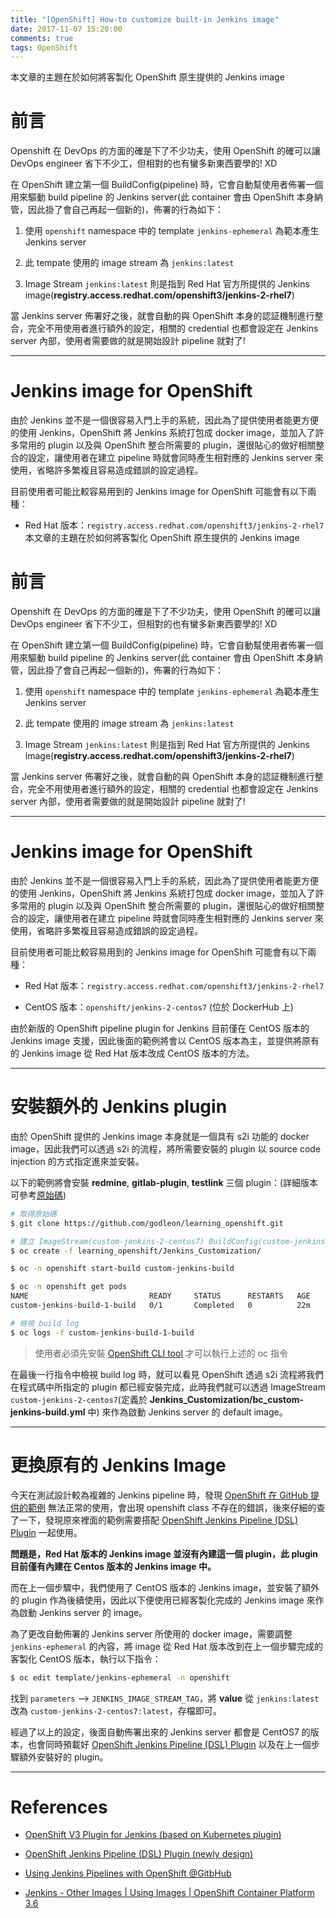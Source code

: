 ```yaml
---
title: "[OpenShift] How-to customize built-in Jenkins image"
date: 2017-11-07 15:20:00
comments: true
tags: OpenShift
---
```


本文章的主題在於如何將客製化 OpenShift 原生提供的 Jenkins image


前言
===

Openshift 在 DevOps 的方面的確是下了不少功夫，使用 OpenShift 的確可以讓 DevOps engineer 省下不少工，但相對的也有蠻多新東西要學的! XD

在 OpenShift 建立第一個 BuildConfig(pipeline) 時，它會自動幫使用者佈署一個用來驅動 build pipeline 的 Jenkins server(此 container 會由 OpenShift 本身納管，因此掛了會自己再起一個新的)，佈署的行為如下：

1. 使用 `openshift` namespace 中的 template `jenkins-ephemeral` 為範本產生 Jenkins server

2. 此 tempate 使用的 image stream 為 `jenkins:latest`

3. Image Stream `jenkins:latest` 則是指到 Red Hat 官方所提供的 Jenkins image(**registry.access.redhat.com/openshift3/jenkins-2-rhel7**)

當 Jenkins server 佈署好之後，就會自動的與 OpenShift 本身的認証機制進行整合，完全不用使用者進行額外的設定，相關的 credential 也都會設定在 Jenkins server 內部，使用者需要做的就是開始設計 pipeline 就對了!


----------------------------

Jenkins image for OpenShift
===========================

由於 Jenkins 並不是一個很容易入門上手的系統，因此為了提供使用者能更方便的使用 Jenkins，OpenShift 將 Jenkins 系統打包成 docker image，並加入了許多常用的 plugin 以及與 OpenShift 整合所需要的 plugin，還很貼心的做好相關整合的設定，讓使用者在建立 pipeline 時就會同時產生相對應的 Jenkins server 來使用，省略許多繁複且容易造成錯誤的設定過程。

目前使用者可能比較容易用到的 Jenkins image for OpenShift 可能會有以下兩種：

- Red Hat 版本：`registry.access.redhat.com/openshift3/jenkins-2-rhel7`
本文章的主題在於如何將客製化 OpenShift 原生提供的 Jenkins image


前言
===

Openshift 在 DevOps 的方面的確是下了不少功夫，使用 OpenShift 的確可以讓 DevOps engineer 省下不少工，但相對的也有蠻多新東西要學的! XD

在 OpenShift 建立第一個 BuildConfig(pipeline) 時，它會自動幫使用者佈署一個用來驅動 build pipeline 的 Jenkins server(此 container 會由 OpenShift 本身納管，因此掛了會自己再起一個新的)，佈署的行為如下：

1. 使用 `openshift` namespace 中的 template `jenkins-ephemeral` 為範本產生 Jenkins server

2. 此 tempate 使用的 image stream 為 `jenkins:latest`

3. Image Stream `jenkins:latest` 則是指到 Red Hat 官方所提供的 Jenkins image(**registry.access.redhat.com/openshift3/jenkins-2-rhel7**)

當 Jenkins server 佈署好之後，就會自動的與 OpenShift 本身的認証機制進行整合，完全不用使用者進行額外的設定，相關的 credential 也都會設定在 Jenkins server 內部，使用者需要做的就是開始設計 pipeline 就對了!


----------------------------

Jenkins image for OpenShift
===========================

由於 Jenkins 並不是一個很容易入門上手的系統，因此為了提供使用者能更方便的使用 Jenkins，OpenShift 將 Jenkins 系統打包成 docker image，並加入了許多常用的 plugin 以及與 OpenShift 整合所需要的 plugin，還很貼心的做好相關整合的設定，讓使用者在建立 pipeline 時就會同時產生相對應的 Jenkins server 來使用，省略許多繁複且容易造成錯誤的設定過程。

目前使用者可能比較容易用到的 Jenkins image for OpenShift 可能會有以下兩種：

- Red Hat 版本：`registry.access.redhat.com/openshift3/jenkins-2-rhel7`

- CentOS 版本：`openshift/jenkins-2-centos7` (位於 DockerHub 上)

由於新版的 OpenShift pipeline plugin for Jenkins 目前僅在 CentOS 版本的 Jenkins image 支援，因此後面的範例將會以 CentOS 版本為主，並提供將原有的 Jenkins image 從 Red Hat 版本改成 CentOS 版本的方法。


----------------------------

安裝額外的 Jenkins plugin
=======================

由於 OpenShift 提供的 Jenkins image 本身就是一個具有 s2i 功能的 docker image，因此我們可以透過 s2i 的流程，將所需要安裝的 plugin 以 source code injection 的方式指定進來並安裝。

以下的範例將會安裝 **redmine**, **gitlab-plugin**, **testlink** 三個 plugin：(詳細版本可參考[原始碼](https://github.com/godleon/learning_openshift/blob/master/jenkins_customization/plugins.txt))

```bash
# 取得原始碼
$ git clone https://github.com/godleon/learning_openshift.git

# 建立 ImageStream(custom-jenkins-2-centos7) BuildConfig(custom-jenkins-build)
$ oc create -f learning_openshift/Jenkins_Customization/

$ oc -n openshift start-build custom-jenkins-build

$ oc -n openshift get pods
NAME                           READY     STATUS      RESTARTS   AGE
custom-jenkins-build-1-build   0/1       Completed   0          22m

# 檢視 build log
$ oc logs -f custom-jenkins-build-1-build
```

> 使用者必須先安裝 [OpenShift CLI tool](https://github.com/openshift/origin/releases) 才可以執行上述的 oc 指令

在最後一行指令中檢視 build log 時，就可以看見 OpenShift 透過 s2i 流程將我們在程式碼中所指定的 plugin 都已經安裝完成，此時我們就可以透過 ImageStream `custom-jenkins-2-centos7`(定義於 **Jenkins_Customization/bc_custom-jenkins-build.yml** 中) 來作為啟動 Jenkins server 的 default image。


----------------------------

更換原有的 Jenkins Image
======================

今天在測試設計較為複雜的 Jenkins pipeline 時，發現 [OpenShift 在 GitHub 提供的範例](https://github.com/openshift/origin/tree/master/examples/jenkins/pipeline) 無法正常的使用，會出現 openshift class 不存在的錯誤，後來仔細的查了一下，發現原來裡面的範例需要搭配 [OpenShift Jenkins Pipeline (DSL) Plugin](https://github.com/openshift/jenkins-client-plugin) 一起使用。

**問題是，Red Hat 版本的 Jenkins image 並沒有內建這一個 plugin，此 plugin 目前僅有內建在 Centos 版本的 Jenkins image 中。**

而在上一個步驟中，我們使用了 CentOS 版本的 Jenkins image，並安裝了額外的 plugin 作為後續使用，因此以下便使用已經客製化完成的 Jenkins image 來作為啟動 Jenkins server 的 image。

為了更改自動佈署的 Jenkins server 所使用的 docker image，需要調整 `jenkins-ephemeral` 的內容，將 image 從 Red Hat 版本改到在上一個步驟完成的客製化 CentOS 版本，執行以下指令：

```bash
$ oc edit template/jenkins-ephemeral -n openshift
```

找到 `parameters` --> `JENKINS_IMAGE_STREAM_TAG`，將 **value** 從 `jenkins:latest` 改為 `custom-jenkins-2-centos7:latest`，存檔即可。

經過了以上的設定，後面自動佈署出來的 Jenkins server 都會是 CentOS7 的版本，也會同時預載好 [OpenShift Jenkins Pipeline (DSL) Plugin](https://github.com/openshift/jenkins-client-plugin) 以及在上一個步驟額外安裝好的 plugin。


----------------------------

References
==========

- [OpenShift V3 Plugin for Jenkins (based on Kubernetes plugin)](https://github.com/jenkinsci/openshift-pipeline-plugin)

- [OpenShift Jenkins Pipeline (DSL) Plugin (newly design)](https://github.com/openshift/jenkins-client-plugin)

- [Using Jenkins Pipelines with OpenShift @GitbHub](https://github.com/openshift/origin/tree/master/examples/jenkins/pipeline)

- [Jenkins - Other Images \| Using Images \| OpenShift Container Platform 3.6](https://docs.openshift.com/container-platform/3.6/using_images/other_images/jenkins.html)